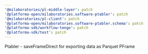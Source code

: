```yaml
---
'@milaboratories/pl-middle-layer': patch
'@platforma-open/milaboratories.software-ptabler': patch
'@milaboratories/pl-client': patch
'@platforma-open/milaboratories.software-ptabler.schema': patch
'@platforma-sdk/workflow-tengo': patch
'@platforma-sdk/test': patch
---
```


Ptabler - saveFrameDirect for exporting data as Parquet PFrame
